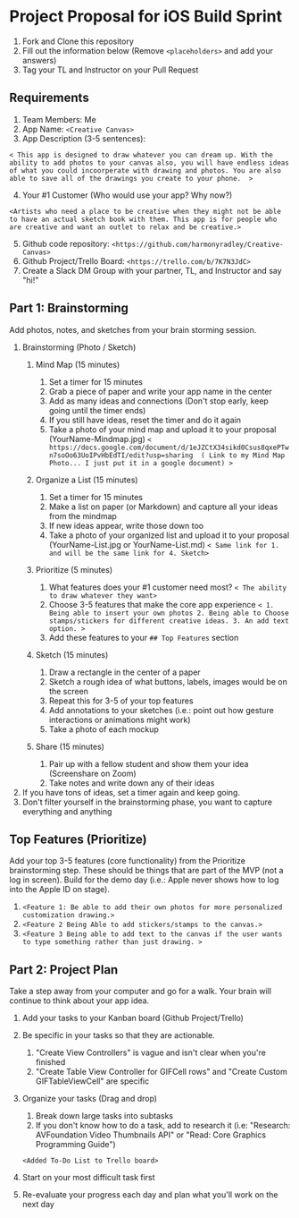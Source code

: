 # Project Proposal for iOS Build Sprint

1. Fork and Clone this repository
2. Fill out the information below (Remove `<placeholders>` and add your answers)
3. Tag your TL and Instructor on your Pull Request

## Requirements

1. Team Members: Me
2. App Name: `<Creative Canvas>`
3. App Description (3-5 sentences):

`< This app is designed to draw whatever you can dream up. With the ability to add photos to your canvas also, you will have endless ideas of what you could incoorperate with drawing and photos. You are also able to save all of the drawings you create to your phone.  >`
    
4. Your #1 Customer (Who would use your app? Why now?)
 
 `<Artists who need a place to be creative when they might not be able to have an actual sketch book with them. This app is for people who are creative and want an outlet to relax and be creative.>`
    
5. Github code repository: `<https://github.com/harmonyradley/Creative-Canvas>`
6. Github Project/Trello Board: `<https://trello.com/b/7K7N3JdC>`
7. Create a Slack DM Group with your partner, TL, and Instructor and say "hi!"

## Part 1: Brainstorming

Add photos, notes, and sketches from your brain storming session. 

1. Brainstorming (Photo / Sketch)
    1. Mind Map (15 minutes)
        1. Set a timer for 15 minutes
        2. Grab a piece of paper and write your app name in the center
        3. Add as many ideas and connections (Don't stop early, keep going until the timer ends)
        4. If you still have ideas, reset the timer and do it again
        5. Take a photo of your mind map and upload it to your proposal (YourName-Mindmap.jpg)
       `< https://docs.google.com/document/d/1eJZCtX34sikd0Csus8qxePTwn7soOo63UoIPvHbEdTI/edit?usp=sharing  ( Link to my Mind Map Photo... I just put it in a google document) >`
       
    2. Organize a List (15 minutes)
        1. Set a timer for 15 minutes
        2. Make a list on paper (or Markdown) and capture all your ideas from the mindmap
        3. If new ideas appear, write those down too
        4. Take a photo of your organized list and upload it to your proposal (YourName-List.jpg or YourName-List.md)
        `< Same link for 1. and will be the same link for 4. Sketch>`
        
    3. Prioritize (5 minutes)
        1. What features does your #1 customer need most? `< The ability to draw whatever they want>` 
        2. Choose 3-5 features that make the core app experience
        `< 1. Being able to insert your own photos 2. Being able to Choose stamps/stickers for different creative ideas. 3. An add text option. >`
        3. Add these features to your `## Top Features` section
        
    4. Sketch (15 minutes)
        1. Draw a rectangle in the center of a paper
        2. Sketch a rough idea of what buttons, labels, images would be on the screen
        3. Repeat this for 3-5 of your top features
        4. Add annotations to your sketches (i.e.: point out how gesture interactions or animations might work)
        5. Take a photo of each mockup
        
        
    5. Share (15 minutes)
        1. Pair up with a fellow student and show them your idea (Screenshare on Zoom)
        2. Take notes and write down any of their ideas
2. If you have tons of ideas, set a timer again and keep going.
3. Don't filter yourself in the brainstorming phase, you want to capture everything and anything

## Top Features (Prioritize)

Add your top 3-5 features (core functionality) from the Prioritize brainstorming step. These should be things that are part of the MVP (not a log in screen). Build for the demo day (i.e.: Apple never shows how to log into the Apple ID on stage).

1. `<Feature 1: Be able to add their own photos for more personalized customization drawing.>`
2. `<Feature 2 Being Able to add stickers/stamps to the canvas.>`
3. `<Feature 3 Being able to add text to the canvas if the user wants to type something rather than just drawing. >`

## Part 2: Project Plan

Take a step away from your computer and go for a walk. Your brain will continue to think about your app idea.

1. Add your tasks to your Kanban board (Github Project/Trello)
2. Be specific in your tasks so that they are actionable.
    1. "Create View Controllers" is vague and isn't clear when you're finished
    2. "Create Table View Controller for GIFCell rows" and "Create Custom GIFTableViewCell" are specific
3. Organize your tasks (Drag and drop)
    1. Break down large tasks into subtasks
    2. If you don't know how to do a task, add to research it (i.e: "Research: AVFoundation Video Thumbnails API" or "Read: Core Graphics Programming Guide") 
    
    `<Added To-Do List to Trello board>`
4. Start on your most difficult task first
5. Re-evaluate your progress each day and plan what you'll work on the next day
